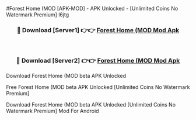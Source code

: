 #Forest Home (MOD [APK-MOD] - APK Unlocked - [Unlimited Coins No Watermark Premium] l6jtg



<div align="center">

<h3>🔴 Download [Server1] 👉👉 <a href="https://momento.my/?title=Forest_Home_(MOD">Forest Home (MOD Mod Apk</a></h3><br>

<h3>🔴 Download [Server2] 👉👉 <a href="https://momento.my/?title=Forest_Home_(MOD">Forest Home (MOD Mod Apk</a></h3>
</div>



Download Forest Home (MOD beta APK Unlocked

Free Forest Home (MOD beta APK Unlocked [Unlimited Coins No Watermark Premium]

Download Forest Home (MOD beta APK Unlocked [Unlimited Coins No Watermark Premium] Mod For Android
